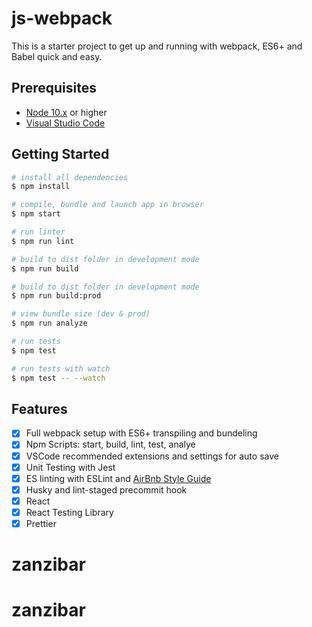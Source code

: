 # js-webpack

This is a starter project to get up and running with webpack, ES6+ and Babel quick and easy.

## Prerequisites

- [Node 10.x](https://nodejs.org/en/) or higher
- [Visual Studio Code](https://code.visualstudio.com/)

## Getting Started

```bash
# install all dependencies
$ npm install

# compile, bundle and launch app in browser
$ npm start

# run linter
$ npm run lint

# build to dist folder in development mode
$ npm run build

# build to dist folder in development mode
$ npm run build:prod

# view bundle size (dev & prod)
$ npm run analyze

# run tests
$ npm test

# run tests with watch
$ npm test -- --watch
```

## Features

- [x] Full webpack setup with ES6+ transpiling and bundeling
- [x] Npm Scripts: start, build, lint, test, analye
- [x] VSCode recommended extensions and settings for auto save
- [x] Unit Testing with Jest
- [x] ES linting with ESLint and [AirBnb Style Guide](https://github.com/airbnb/javascript)
- [x] Husky and lint-staged precommit hook
- [x] React
- [x] React Testing Library
- [x] Prettier
# zanzibar
# zanzibar

